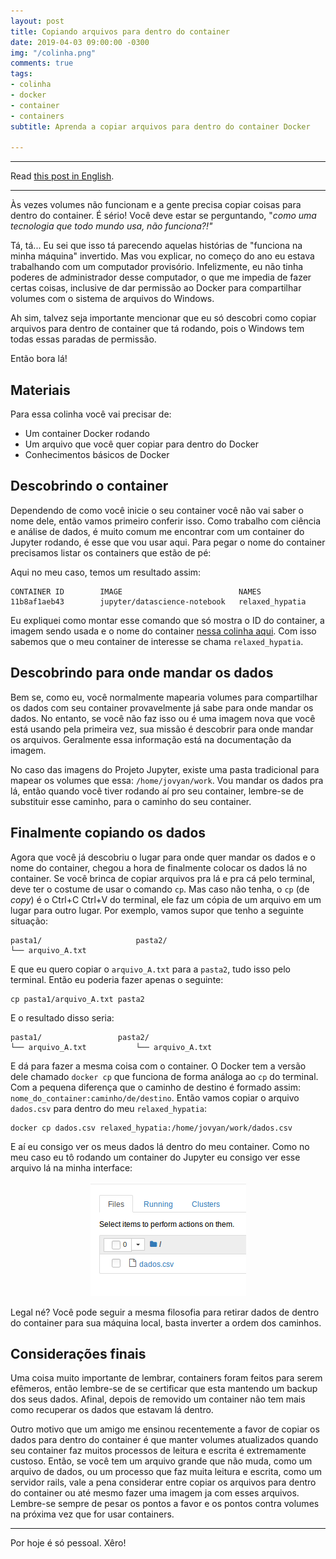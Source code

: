 ```yaml
---
layout: post
title: Copiando arquivos para dentro do container
date: 2019-04-03 09:00:00 -0300
img: "/colinha.png"
comments: true
tags:
- colinha
- docker
- container
- containers
subtitle: Aprenda a copiar arquivos para dentro do container Docker

---
```

***

Read [this post in English](https://jtemporal.com/copying-files-to-a-container/).

***

Às vezes volumes não funcionam e a gente precisa copiar coisas para dentro do container. É sério! Você deve estar se perguntando, "_como uma tecnologia que todo mundo usa, não funciona?!"_

Tá, tá... Eu sei que isso tá parecendo aquelas histórias de "funciona na minha máquina" invertido. Mas vou explicar, no começo do ano eu estava trabalhando com um computador provisório. Infelizmente, eu não tinha poderes de administrador desse computador, o que me impedia de fazer certas coisas, inclusive de dar permissão ao Docker para compartilhar volumes com o sistema de arquivos do Windows.

Ah sim, talvez seja importante mencionar que eu só descobri como copiar arquivos para dentro de container que tá rodando, pois o Windows tem todas essas paradas de permissão.

Então bora lá!

## Materiais

Para essa colinha você vai precisar de:

* Um container Docker rodando
* Um arquivo que você quer copiar para dentro do Docker
* Conhecimentos básicos de Docker

## Descobrindo o container

Dependendo de como você inicie o seu container você não vai saber o nome dele, então vamos primeiro conferir isso. Como trabalho com ciência e análise de dados, é muito comum me encontrar com um container do Jupyter rodando, é esse que vou usar aqui. Para pegar o nome do container precisamos listar os containers que estão de pé:

<script src="https://gist.github.com/jtemporal/6ba7e2a2ac369738bb8278ad58993161.js"></script>

Aqui no meu caso, temos um resultado assim:

    CONTAINER ID        IMAGE                          NAMES
    11b8af1aeb43        jupyter/datascience-notebook   relaxed_hypatia

Eu expliquei como montar esse comando que só mostra o ID do container, a imagem sendo usada e o nome do container [nessa colinha aqui](https://jtemporal.com/brincando-com-a-listagem-de-containers-docker/). Com isso sabemos que o meu container de interesse se chama `relaxed_hypatia`.

## Descobrindo para onde mandar os dados

Bem se, como eu, você normalmente mapearia volumes para compartilhar os dados com seu container provavelmente já sabe para onde mandar os dados. No entanto, se você não faz isso ou é uma imagem nova que você está usando pela primeira vez, sua missão é descobrir para onde mandar os arquivos. Geralmente essa informação está na documentação da imagem.

No caso das imagens do Projeto Jupyter, existe uma pasta tradicional para mapear os volumes que essa: `/home/jovyan/work`. Vou mandar os dados pra lá, então quando você tiver rodando aí pro seu container, lembre-se de substituir esse caminho, para o caminho do seu container.

## Finalmente copiando os dados

Agora que você já descobriu o lugar para onde quer mandar os dados e o nome do container, chegou a hora de finalmente colocar os dados lá no container. Se você brinca de copiar arquivos pra lá e pra cá pelo terminal, deve ter o costume de usar o comando `cp`. Mas caso não tenha, o `cp` (de _copy_) é o Ctrl+C Ctrl+V do terminal, ele faz um cópia de um arquivo em um lugar para outro lugar. Por exemplo, vamos supor que tenho a seguinte situação:

    pasta1/						pasta2/
    └── arquivo_A.txt			

E que eu quero copiar o `arquivo_A.txt` para a `pasta2`, tudo isso pelo terminal. Então eu poderia fazer apenas o seguinte:

    cp pasta1/arquivo_A.txt pasta2

E o resultado disso seria:

    pasta1/					pasta2/
    └── arquivo_A.txt			└── arquivo_A.txt

E dá para fazer a mesma coisa com o container. O Docker tem a versão dele chamado `docker cp` que funciona de forma análoga ao `cp` do terminal. Com a pequena diferença que o caminho de destino é formado assim: `nome_do_container:caminho/de/destino`. Então vamos copiar o arquivo `dados.csv` para dentro do meu `relaxed_hypatia`:

    docker cp dados.csv relaxed_hypatia:/home/jovyan/work/dados.csv

E aí eu consigo ver os meus dados lá dentro do meu container. Como no meu caso eu tô rodando um container do Jupyter eu consigo ver esse arquivo lá na minha interface:

<center>
<img src="/images/dados_docker_cp.png"/>
</center>

Legal né? Você pode seguir a mesma filosofia para retirar dados de dentro do container para sua máquina local, basta inverter a ordem dos caminhos.

## Considerações finais

Uma coisa muito importante de lembrar, containers foram feitos para serem efêmeros, então lembre-se de se certificar que esta mantendo um backup dos seus dados. Afinal, depois de removido um container não tem mais como recuperar os dados que estavam lá dentro.

Outro motivo que um amigo me ensinou recentemente a favor de copiar os dados para dentro do container é que manter volumes atualizados quando seu container faz muitos processos de leitura e escrita é extremamente custoso. Então, se você tem um arquivo grande que não muda, como um arquivo de dados, ou um processo que faz muita leitura e escrita, como um servidor rails, vale a pena considerar entre copiar os arquivos para dentro do container ou até mesmo fazer uma imagem ja com esses arquivos. Lembre-se sempre de pesar os pontos a favor e os pontos contra volumes na próxima vez que for usar containers.

***

Por hoje é só pessoal. Xêro!